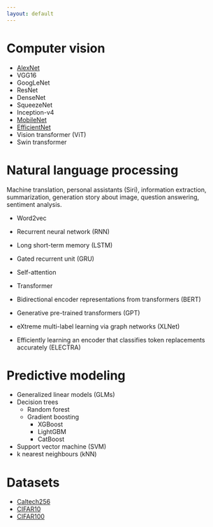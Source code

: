 ```yaml
---
layout: default
---
```


# Computer vision

* [AlexNet](./subsecs/alexnet.md)
* VGG16
* GoogLeNet
* ResNet
* DenseNet
* SqueezeNet
* Inception-v4
* [MobileNet](./subsecs/mobilenet.md)
* [EfficientNet](./subsecs/efficientnet.md)
* Vision transformer (ViT)
* Swin transformer

# Natural language processing
Machine translation, personal assistants (Siri), information extraction, 
summarization, generation story about image, question answering, sentiment analysis.

* Word2vec


* Recurrent neural network (RNN)
* Long short-term memory (LSTM)
* Gated recurrent unit (GRU)


* Self-attention
* Transformer
* Bidirectional encoder representations from transformers (BERT)
* Generative pre-trained transformers (GPT)
* eXtreme multi-label learning via graph networks (XLNet)
* Efficiently learning an encoder that classifies token replacements accurately (ELECTRA)

# Predictive modeling
* Generalized linear models (GLMs)
* Decision trees
  * Random forest
  * Gradient boosting
    * XGBoost
    * LightGBM
    * CatBoost
* Support vector machine (SVM)
* k nearest neighbours (kNN)


# Datasets

*   [Caltech256](./subsecs/caltech256.md)
*   [CIFAR10](./subsecs/cifar10.md)
*   [CIFAR100](./subsecs/cifar100.md)